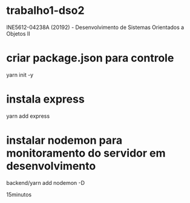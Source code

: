 # trabalho1-dso2
INE5612-04238A (20192) - Desenvolvimento de Sistemas Orientados a Objetos II

# criar package.json para controle
yarn init -y

# instala express
yarn add express

# instalar nodemon para monitoramento do servidor em desenvolvimento

backend/yarn add nodemon -D

15minutos